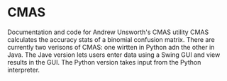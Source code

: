 # CMAS
 Documentation and code for Andrew Unsworth's CMAS utility 
 CMAS calculates the accuracy stats of a binomial confusion matrix.
 There are currently two verisons of CMAS: one wirtten in Python adn the other in Java. The Jave version lets users enter data using a Swing GUI and view results in the GUI. The Python version takes input from the Python interpreter. 
  